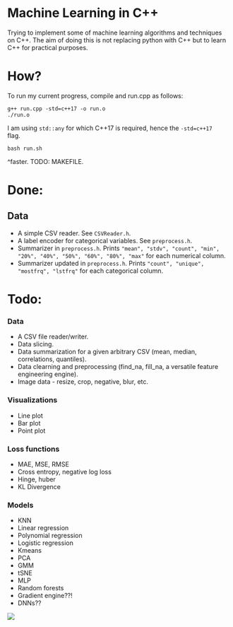 # Machine Learning in C++
Trying to implement some of machine learning algorithms and techniques on C++. The aim of doing this is not replacing python with C++ but to learn C++ for practical purposes.

# How?
To run my current progress, compile and run.cpp as follows:
```
g++ run.cpp -std=c++17 -o run.o
./run.o
```
I am using `std::any` for which C++17 is required, hence the `-std=c++17 ` flag.
```
bash run.sh
```
^faster. TODO: MAKEFILE.
# Done:
## Data
- A simple CSV reader. See `CSVReader.h`.
- A label encoder for categorical variables. See `preprocess.h`.
- Summarizer in `preprocess.h`. Prints `"mean", "stdv", "count", "min", "20%", "40%", "50%", "60%", "80%", "max"` for each numerical column.
- Summarizer updated in `preprocess.h`. Prints `"count", "unique", "mostfrq", "lstfrq"` for each categorical column.

# Todo:
### Data
- A CSV file reader/writer.
- Data slicing.
- Data summarization for a given arbitrary CSV (mean, median, correlations, quantiles).
- Data clearning and preprocessing (find_na, fill_na, a versatile feature engineering engine).
- Image data - resize, crop, negative, blur, etc.

### Visualizations
- Line plot
- Bar plot
- Point plot

### Loss functions
- MAE, MSE, RMSE
- Cross entropy, negative log loss
- Hinge, huber
- KL Divergence


### Models
- KNN
- Linear regression
- Polynomial regression
- Logistic regression
- Kmeans
- PCA
- GMM
- tSNE
- MLP
- Random forests
- Gradient engine??!
- DNNs??

![](https://i.imgur.com/3lMe1jY.png)
